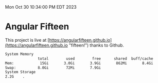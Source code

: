 Mon Oct 30 10:34:00 PM EDT 2023

# Angular Fifteen


This project is live at [https://angularfifteen.github.io](https://angularfifteen.github.io "fifteen!") thanks to Github.

```bash
System Memory
               total        used        free      shared  buff/cache   available
Mem:            15Gi       3.0Gi       3.9Gi       862Mi       8.4Gi        11Gi
Swap:          8.0Gi        72Mi       7.9Gi
System Storage
2.2G	.
```
